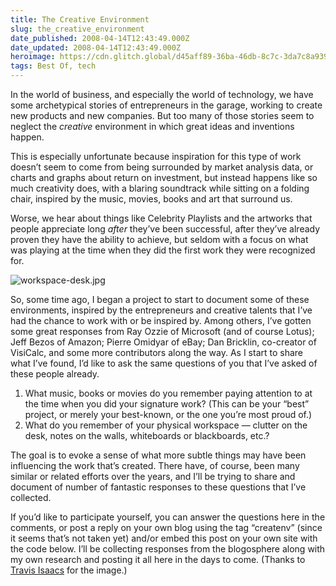 ```yaml
---
title: The Creative Environment
slug: the_creative_environment
date_published: 2008-04-14T12:43:49.000Z
date_updated: 2008-04-14T12:43:49.000Z
heroimage: https://cdn.glitch.global/d45aff89-36ba-46db-8c7c-3da7c8a93931/travis-isaacs-workspace.jpg?v=1674631135163
tags: Best Of, tech
---
```


In the world of business, and especially the world of technology, we have some archetypical stories of entrepreneurs in the garage, working to create new products and new companies. But too many of those stories seem to neglect the *creative* environment in which great ideas and inventions happen.

This is especially unfortunate because inspiration for this type of work doesn’t seem to come from being surrounded by market analysis data, or charts and graphs about return on investment, but instead happens like so much creativity does, with a blaring soundtrack while sitting on a folding chair, inspired by the music, movies, books and art that surround us.

Worse, we hear about things like Celebrity Playlists and the artworks that people appreciate long *after* they’ve been successful, after they’ve already proven they have the ability to achieve, but seldom with a focus on what was playing at the time when they did the first work they were recognized for.

![workspace-desk.jpg](https://cdn.glitch.global/d45aff89-36ba-46db-8c7c-3da7c8a93931/workspace-desk.jpg?v=1674631086168)

So, some time ago, I began a project to start to document some of these environments, inspired by the entrepreneurs and creative talents that I’ve had the chance to work with or be inspired by. Among others, I’ve gotten some great responses from Ray Ozzie of Microsoft (and of course Lotus); Jeff Bezos of Amazon; Pierre Omidyar of eBay; Dan Bricklin, co-creator of VisiCalc, and some more contributors along the way. As I start to share what I’ve found, I’d like to ask the same questions of you that I’ve asked of these people already.

1. What music, books or movies do you remember paying attention to at the time when you did your signature work? (This can be your “best” project, or merely your best-known, or the one you’re most proud of.)
2. What do you remember of your physical workspace — clutter on the desk, notes on the walls, whiteboards or blackboards, etc.?

The goal is to evoke a sense of what more subtle things may have been influencing the work that’s created. There have, of course, been many similar or related efforts over the years, and I’ll be trying to share and document of number of fantastic responses to these questions that I’ve collected.

If you’d like to participate yourself, you can answer the questions here in the comments, or post a reply on your own blog using the tag “createnv” (since it seems that’s not taken yet) and/or embed this post on your own site with the code below. I’ll be collecting responses from the blogosphere along with my own research and posting it all here in the days to come. (Thanks to [Travis Isaacs](http://www.flickr.com/photos/tbisaacs/2306151268/) for the image.)
